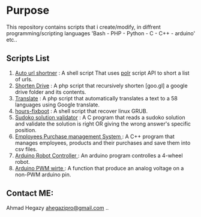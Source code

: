 # Purpose

This repository contains scripts that i create/modify, in diffrent programming/scripting languages 'Bash - PHP - Python - C - C++ - arduino' etc..

## Scripts List
1. [Auto url shortner](auto-url-shortner.sh) : A shell script That uses [polr](http://github.com/cydrobolt/polr) script API to short a list of urls.
2. [Shorten Drive](shorten_drive.php) : A php script that recursively shorten [goo.gl] a google drive folder and its contents.
3. [Translate](translate.php) : A php script that automatically translates a text to a 58 languages using Google translate.
4. [hours-fixboot](horus-fixboot) : A shell script that recover linux GRUB.
5. [Sudoko solution validator](ssv) : A C program that reads a sudoko solution and validate the solution is right OR giving the wrong answer's specific position.
6. [Employees Purchase management System ](EPMS) : A C++ program that manages employees, products and their purchases and save them into csv files.
7. [ Arduino Robot Controller ](ARC) : An arduino program controlles a 4-wheel robot. 
8. [ Arduino PWM wirte ](pwmwrite.ion): A function that produce an analog voltage on a non-PWM arduino pin.

## Contact ME: 
Ahmad Hegazy <ahegazipro@gmail.com> ..
